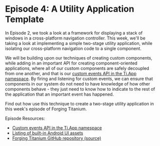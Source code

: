 # Episode 4: A Utility Application Template

In Episode 2, we took a look at a framework for displaying a stack of windows in a cross-platform navigation controller.  This week, we'll be taking a look at implementing a simple two-stage utility application, while isolating our cross-platform navigation code to a single component.

We will be building upon our techniques of creating custom components, while adding in an important API for creating component-oriented applications, where all of our custom components are safely decoupled from one another, and that is our <a href="http://developer.appcelerator.com/apidoc/mobile/1.7.1/Titanium.App-module">custom events API in the Ti.App namespace</a>.  By firing and listening for custom events, we can ensure that components in our system do not need to have knowledge of how other components behave - they just need to know how to indicate to the rest of the application that an important event has happened.

Find out how use this technique to create a two-stage utility application in this week's episode of Forging Titanium.

Episode Resources:

<ul>
<li><a href="http://developer.appcelerator.com/apidoc/mobile/1.7.1/Titanium.App-module">Custom events API in the Ti.App namespace</a></li>
<li><a href="http://developer.android.com/reference/android/R.drawable.html">Listing of built-in Android UI assets</a></li>
<li><a href="https://github.com/appcelerator-developer-relations/Forging-Titanium">Forging Titanium GitHub repository (source)</a></li>
</ul>